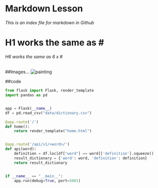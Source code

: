 # Markdown Lesson
###### This is an index file for markdown in Github 
<h1> H1 works the same as #</h1>
<h6>H6 works the same as 6 x # </h6>

##Images…
<img alt="painting" src="https://images-wixmp-ed30a86b8c4ca887773594c2.wixmp.com/f/e6bdf89f-5875-4ac1-9b1a-50eee90c58a7/d2f3h3k-3f7690b5-efbb-46ed-bfbe-f3de58082790.jpg/v1/fit/w_828,h_1274,q_70,strp/some_arts_a1_by_aliramojo_d2f3h3k-414w-2x.jpg?token=eyJ0eXAiOiJKV1QiLCJhbGciOiJIUzI1NiJ9.eyJzdWIiOiJ1cm46YXBwOjdlMGQxODg5ODIyNjQzNzNhNWYwZDQxNWVhMGQyNmUwIiwiaXNzIjoidXJuOmFwcDo3ZTBkMTg4OTgyMjY0MzczYTVmMGQ0MTVlYTBkMjZlMCIsIm9iaiI6W1t7ImhlaWdodCI6Ijw9MTI4NiIsInBhdGgiOiJcL2ZcL2U2YmRmODlmLTU4NzUtNGFjMS05YjFhLTUwZWVlOTBjNThhN1wvZDJmM2gzay0zZjc2OTBiNS1lZmJiLTQ2ZWQtYmZiZS1mM2RlNTgwODI3OTAuanBnIiwid2lkdGgiOiI8PTgzNiJ9XV0sImF1ZCI6WyJ1cm46c2VydmljZTppbWFnZS5vcGVyYXRpb25zIl19.KOayXeS4gZHi4irQu8_cDmu7_PSFtBSPyLLCTlss_9U">

##code
``` python
from flask import Flask, render_template
import pandas as pd


app = Flask(__name__)
df = pd.read_csv("data/dictionary.csv")

@app.route('/')
def home():
    return render_template("home.html")


@app.route('/api/v1/<word>/')
def api(word):
    definition = df.loc[df["word"] == word]['definition'].squeeze()
    result_dictionary = {'word': word, 'definition': definition}
    return result_dictionary


if __name__ == "__main__":
    app.run(debug=True, port=5001)
```
